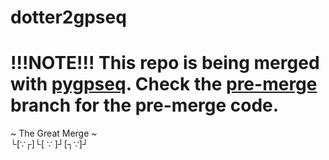 dotter2gpseq
=============

# !!!NOTE!!! This repo is being merged with [pygpseq](http://github.com/ggirelli/gpseq-img-py). Check the [pre-merge](https://github.com/ggirelli/dotter2gpseq/tree/pre-merge) branch for the pre-merge code.

~ The Great Merge ~  
 └[∵┌]└[ ∵ ]┘[┐∵]┘
